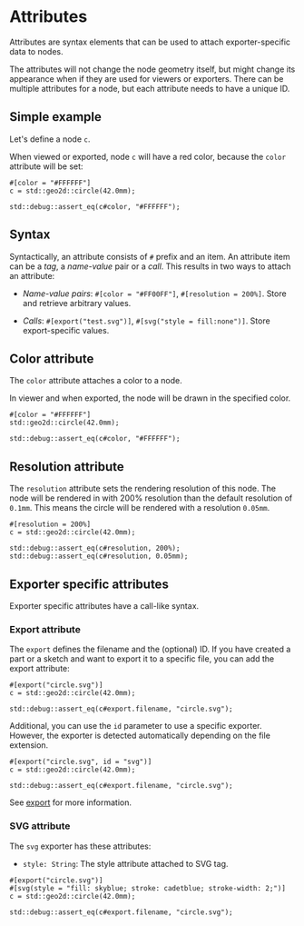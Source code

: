 # Attributes

Attributes are syntax elements that can be used to attach exporter-specific data to nodes.

The attributes will not change the node geometry itself, but might change its appearance when if they are used for viewers or exporters.
There can be multiple attributes for a node, but each attribute needs to have a unique ID.

## Simple example

Let's define a node `c`.

When viewed or exported, node `c` will have a red color, because the `color` attribute will be set:

```µcad,attributes_simple_example
#[color = "#FFFFFF"]
c = std::geo2d::circle(42.0mm);

std::debug::assert_eq(c#color, "#FFFFFF");
```

## Syntax

Syntactically, an attribute consists of `#` prefix and an item.
An attribute item can be a *tag*, a *name-value* pair or a *call*.
This results in two ways to attach an attribute:

* *Name-value pairs*: `#[color = "#FF00FF"]`, `#[resolution = 200%]`. Store and retrieve arbitrary values.

* *Calls*: `#[export("test.svg")]`, `#[svg("style = fill:none")]`. Store export-specific values.


## Color attribute

The `color` attribute attaches a color to a node.

In viewer and when exported, the node will be drawn in the specified color.

```µcad,attributes_color
#[color = "#FFFFFF"]
std::geo2d::circle(42.0mm);

std::debug::assert_eq(c#color, "#FFFFFF");
```

## Resolution attribute

The `resolution` attribute sets the rendering resolution of this node.
The node will be rendered in with 200% resolution than the default resolution of `0.1mm`.
This means the circle will be rendered with a resolution `0.05mm`.

```µcad,attributes_precision
#[resolution = 200%]
c = std::geo2d::circle(42.0mm);

std::debug::assert_eq(c#resolution, 200%);
std::debug::assert_eq(c#resolution, 0.05mm);
```

## Exporter specific attributes

Exporter specific attributes have a call-like syntax.

### Export attribute

The `export` defines the filename and the (optional) ID. 
If you have created a part or a sketch and want to export it to a specific file, you can add the export attribute:

```µcad,attributes_export_example
#[export("circle.svg")]
c = std::geo2d::circle(42.0mm);

std::debug::assert_eq(c#export.filename, "circle.svg");
```

Additional, you can use the `id` parameter to use a specific exporter.
However, the exporter is detected automatically depending on the file extension.

```µcad,attributes_export_id
#[export("circle.svg", id = "svg")]
c = std::geo2d::circle(42.0mm);

std::debug::assert_eq(c#export.filename, "circle.svg");
```


See [export](export.md) for more information.


### SVG attribute

The `svg` exporter has these attributes:

* `style: String`: The style attribute attached to SVG tag.

```µcad,attributes_export_example
#[export("circle.svg")]
#[svg(style = "fill: skyblue; stroke: cadetblue; stroke-width: 2;")]
c = std::geo2d::circle(42.0mm);

std::debug::assert_eq(c#export.filename, "circle.svg");
```


